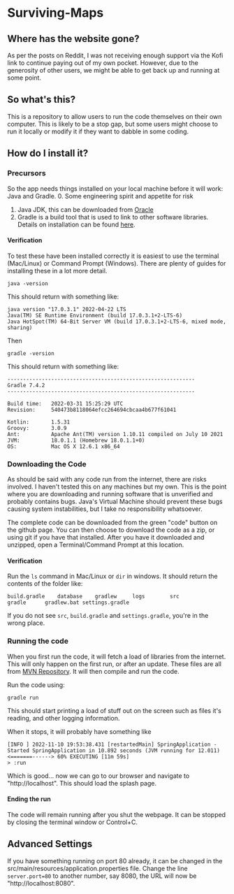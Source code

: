 # Surviving-Maps

## Where has the website gone?
As per the posts on Reddit, I was not receiving enough support via the Kofi link to continue paying out of my own pocket. 
However, due to the generosity of other users, we might be able to get back up and running at some point. 

## So what's this?
This is a repository to allow users to run the code themselves on their own computer. This is likely to be a stop gap, but some users might choose to run it locally or modify it if they want to dabble in some coding.

## How do I install it?

### Precursors
So the app needs things installed on your local machine before it will work: Java and Gradle.
0. Some engineering spirit and appetite for risk
1. Java JDK, this can be downloaded from [Oracle](https://www.oracle.com/java/technologies/downloads/)
2. Gradle is a build tool that is used to link to other software libraries. Details on installation can be found [here](https://gradle.org/install/).

#### Verification

To test these have been installed correctly it is easiest to use the terminal (Mac/Linux) or Command Prompt (Windows).
There are plenty of guides for installing these in a lot more detail. 

```shell
java -version
```

This should return with something like:

```shell
java version "17.0.3.1" 2022-04-22 LTS
Java(TM) SE Runtime Environment (build 17.0.3.1+2-LTS-6)
Java HotSpot(TM) 64-Bit Server VM (build 17.0.3.1+2-LTS-6, mixed mode, sharing)
```

Then
```shell
gradle -version
```
This should return with something like:
```shell
------------------------------------------------------------
Gradle 7.4.2
------------------------------------------------------------

Build time:   2022-03-31 15:25:29 UTC
Revision:     540473b8118064efcc264694cbcaa4b677f61041

Kotlin:       1.5.31
Groovy:       3.0.9
Ant:          Apache Ant(TM) version 1.10.11 compiled on July 10 2021
JVM:          18.0.1.1 (Homebrew 18.0.1.1+0)
OS:           Mac OS X 12.6.1 x86_64
```


### Downloading the Code

As should be said with any code run from the internet, there are risks involved. I haven't tested this on any machines but my own. 
This is the point where you are downloading and running software that is unverified and probably contains bugs. 
Java's Virtual Machine should prevent these bugs causing system instabilities, but I take no responsibility whatsoever. 

The complete code can be downloaded from the green "code" button on the github page. You can then choose to download the code as a zip, or using git if you have that installed. After you have it downloaded and unzipped, open a Terminal/Command Prompt at this location.

#### Verification

Run the `ls` command in Mac/Linux or `dir` in windows. It should return the contents of the folder like:

```shell
build.gradle	database	gradlew		logs		src
gradle		gradlew.bat	settings.gradle
```

If you do not see `src`, `build.gradle` and `settings.gradle`, you're in the wrong place.

### Running the code

When you first run the code, it will fetch a load of libraries from the internet. This will only happen on the first run, or after an update.
These files are all from [MVN Repository](https://mvnrepository.com). It will then compile and run the code.  

Run the code using:
```shell
gradle run
```

This should start printing a load of stuff out on the screen such as files it's reading, and other logging information.

When it stops, it will probably have something like 

```shell
[INFO ] 2022-11-10 19:53:38.431 [restartedMain] SpringApplication - Started SpringApplication in 10.892 seconds (JVM running for 12.011)
<=======------> 60% EXECUTING [11m 59s]
> :run
```

Which is good... now we can go to our browser and navigate to "http://localhost". This should load the splash page.

#### Ending the run
The code will remain running after you shut the webpage. It can be stopped by closing the terminal window or Control+C.  


## Advanced Settings
If you have something running on port 80 already, it can be changed in the src/main/resources/application.properties file. 
Change the line `server.port=80` to another number, say 8080, the URL will now be "http://localhost:8080".